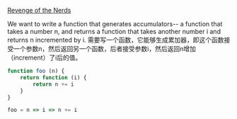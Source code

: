 

[Revenge of the Nerds](http://www.paulgraham.com/icad.html)      

We want to write a function that generates accumulators-- a function that takes a number n, and returns a function that takes another number i and returns n incremented by i.
需要写一个函数，它能够生成累加器，即这个函数接受一个参数n，然后返回另一个函数，后者接受参数i，然后返回n增加（increment）了i后的值。


```javascript
function foo (n) {
    return function (i) {
        return n += i 
    } 
}
```

```javascript
foo = n => i => n += i
```
